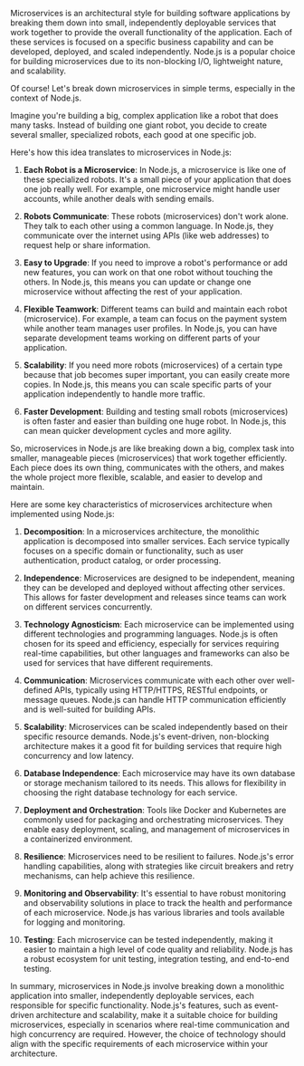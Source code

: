 Microservices is an architectural style for building software applications by breaking them down into small, independently deployable services that work together to provide the overall functionality of the application. Each of these services is focused on a specific business capability and can be developed, deployed, and scaled independently. Node.js is a popular choice for building microservices due to its non-blocking I/O, lightweight nature, and scalability.


Of course! Let's break down microservices in simple terms, especially in the context of Node.js.

Imagine you're building a big, complex application like a robot that does many tasks. Instead of building one giant robot, you decide to create several smaller, specialized robots, each good at one specific job.

Here's how this idea translates to microservices in Node.js:

1. **Each Robot is a Microservice**: In Node.js, a microservice is like one of these specialized robots. It's a small piece of your application that does one job really well. For example, one microservice might handle user accounts, while another deals with sending emails.

2. **Robots Communicate**: These robots (microservices) don't work alone. They talk to each other using a common language. In Node.js, they communicate over the internet using APIs (like web addresses) to request help or share information.

3. **Easy to Upgrade**: If you need to improve a robot's performance or add new features, you can work on that one robot without touching the others. In Node.js, this means you can update or change one microservice without affecting the rest of your application.

4. **Flexible Teamwork**: Different teams can build and maintain each robot (microservice). For example, a team can focus on the payment system while another team manages user profiles. In Node.js, you can have separate development teams working on different parts of your application.

5. **Scalability**: If you need more robots (microservices) of a certain type because that job becomes super important, you can easily create more copies. In Node.js, this means you can scale specific parts of your application independently to handle more traffic.

6. **Faster Development**: Building and testing small robots (microservices) is often faster and easier than building one huge robot. In Node.js, this can mean quicker development cycles and more agility.

So, microservices in Node.js are like breaking down a big, complex task into smaller, manageable pieces (microservices) that work together efficiently. Each piece does its own thing, communicates with the others, and makes the whole project more flexible, scalable, and easier to develop and maintain.



Here are some key characteristics of microservices architecture when implemented using Node.js:

1. **Decomposition**: In a microservices architecture, the monolithic application is decomposed into smaller services. Each service typically focuses on a specific domain or functionality, such as user authentication, product catalog, or order processing.

2. **Independence**: Microservices are designed to be independent, meaning they can be developed and deployed without affecting other services. This allows for faster development and releases since teams can work on different services concurrently.

3. **Technology Agnosticism**: Each microservice can be implemented using different technologies and programming languages. Node.js is often chosen for its speed and efficiency, especially for services requiring real-time capabilities, but other languages and frameworks can also be used for services that have different requirements.

4. **Communication**: Microservices communicate with each other over well-defined APIs, typically using HTTP/HTTPS, RESTful endpoints, or message queues. Node.js can handle HTTP communication efficiently and is well-suited for building APIs.

5. **Scalability**: Microservices can be scaled independently based on their specific resource demands. Node.js's event-driven, non-blocking architecture makes it a good fit for building services that require high concurrency and low latency.

6. **Database Independence**: Each microservice may have its own database or storage mechanism tailored to its needs. This allows for flexibility in choosing the right database technology for each service.

7. **Deployment and Orchestration**: Tools like Docker and Kubernetes are commonly used for packaging and orchestrating microservices. They enable easy deployment, scaling, and management of microservices in a containerized environment.

8. **Resilience**: Microservices need to be resilient to failures. Node.js's error handling capabilities, along with strategies like circuit breakers and retry mechanisms, can help achieve this resilience.

9. **Monitoring and Observability**: It's essential to have robust monitoring and observability solutions in place to track the health and performance of each microservice. Node.js has various libraries and tools available for logging and monitoring.

10. **Testing**: Each microservice can be tested independently, making it easier to maintain a high level of code quality and reliability. Node.js has a robust ecosystem for unit testing, integration testing, and end-to-end testing.

In summary, microservices in Node.js involve breaking down a monolithic application into smaller, independently deployable services, each responsible for specific functionality. Node.js's features, such as event-driven architecture and scalability, make it a suitable choice for building microservices, especially in scenarios where real-time communication and high concurrency are required. However, the choice of technology should align with the specific requirements of each microservice within your architecture.